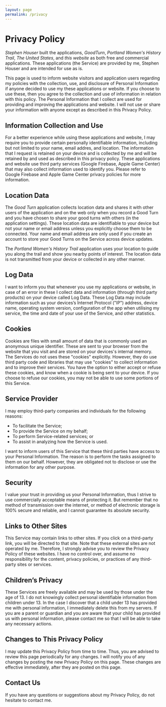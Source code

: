 ```yaml
---
layout: page
permalink: /privacy
---
```

# Privacy Policy

*Stephen Houser* built the applications, *GoodTurn*, *Portland Women's History Trail*, *The United States*, and *this website* as both free and commercial applications. These applications (the Service) are provided by me, Stephen Houser and are intended for use as is.

This page is used to inform website visitors and application users regarding my policies with the collection, use, and disclosure of Personal Information if anyone decided to use my these applications or website. If you choose to use these, then you agree to the collection and use of information in relation with this policy. The Personal Information that I collect are used for providing and improving the applications and website. I will not use or share your information with anyone except as described in this Privacy Policy.

## Information Collection and Use

For a better experience while using these applications and website, I may require you to provide certain personally identifiable information, including but not limited to your name, email addres, and location. The information that I request is retained on your device and is collected by me and will be retained by and used as described in this privacy policy. These applications and website use third party services (Google Firebase, Apple Game Center) that may also collect information used to identify you. Please refer to Google Firebase and Apple Game Center privacy policies for more information.

## Location Data

The *Good Turn* application collects location data and shares it with other users of the application and on the web only when you record a Good Turn and you have chosen to share your good turns with others (in the application settings). These location data are identifiable to your device but not your name or email address unless you explicitly choose them to be connected. Your name and email address are only used if you create an account to store your Good Turns on the Service across device updates.

The *Portland Women's History Trail* application uses your location to guide you along the trail and show you nearby points of interest. The location data is not transmitted from your device or collected in any other manner.

## Log Data

I want to inform you that whenever you use my applications or website, in case of an error in these I collect data and information (through third party products) on your device called Log Data. These Log Data may include information such as your devices’s Internet Protocol ("IP") address, device name, operating system version, configuration of the app when utilising my service, the time and date of your use of the Service, and other statistics.

## Cookies

Cookies are files with small amount of data that is commonly used an anonymous unique identifier. These are sent to your browser from the website that you visit and are stored on your devices's internal memory. The Services do not uses these "cookies" explicitly. However, they do use third party code and libraries that may use "cookies" to collect information and to improve their services. You have the option to either accept or refuse these cookies, and know when a cookie is being sent to your device. If you choose to refuse our cookies, you may not be able to use some portions of this Service.

## Service Provider

I may employ third-party companies and individuals for the following reasons:

* To facilitate the Service;
* To provide the Service on my behalf;
* To perform Service-related services; or
* To assist in analyzing how the Service is used.

I want to inform users of this Service that these third parties have access to your Personal Information. The reason is to perform the tasks assigned to them on our behalf. However, they are obligated not to disclose or use the information for any other purpose.

## Security

I value your trust in providing us your Personal Information, thus I strive to use commercially acceptable means of protecting it. But remember that no method of transmission over the internet, or method of electronic storage is 100% secure and reliable, and I cannot guarantee its absolute security.

## Links to Other Sites

This Service may contain links to other sites. If you click on a third-party link, you will be directed to that site. Note that these external sites are not operated by me. Therefore, I strongly advise you to review the Privacy Policy of these websites. I have no control over, and assume no responsibility for the content, privacy policies, or practices of any third-party sites or services.

## Children’s Privacy

These Services are freely available and may be used by those under the age of 13. I do not knowingly collect personal identifiable information from children under 13. In the case I discover that a child under 13 has provided me with personal information, I immediately delete this from my servers. If you are a parent or guardian and you are aware that your child has provided us with personal information, please contact me so that I will be able to take any necessary actions.

## Changes to This Privacy Policy

I may update this Privacy Policy from time to time. Thus, you are advised to review this page periodically for any changes. I will notify you of any changes by posting the new Privacy Policy on this page. These changes are effective immediately, after they are posted on this page.

## Contact Us

If you have any questions or suggestions about my Privacy Policy, do not hesitate to contact me.


